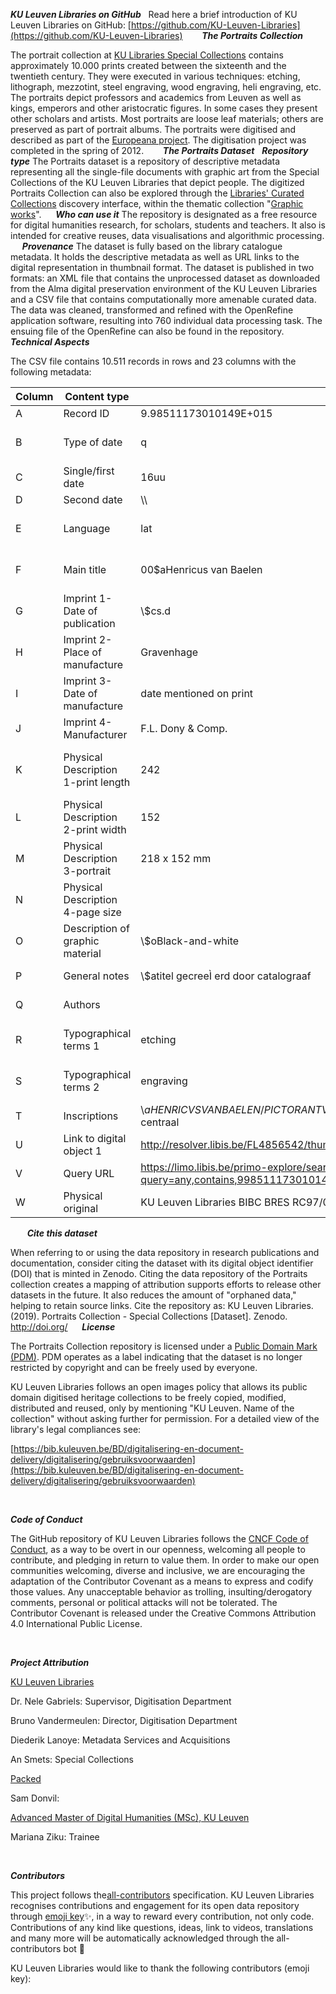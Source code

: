 
***KU Leuven Libraries on GitHub***
&nbsp;
Read here a brief introduction of KU Leuven Libraries on GitHub: [https://github.com/KU-Leuven-Libraries](https://github.com/KU-Leuven-Libraries)
&nbsp;
&nbsp;
&ensp;
***The Portraits Collection***

The portrait collection at [KU Libraries Special Collections](https://bib.kuleuven.be/bijzondere-collecties/english/home) contains approximately 10.000 prints created between the sixteenth and the twentieth century. They were executed in various techniques: etching, lithograph, mezzotint, steel engraving, wood engraving, heli engraving, etc. The portraits depict professors and academics from Leuven as well as kings, emperors and other aristocratic figures. In some cases they present other scholars and artists. Most portraits are loose leaf materials; others are preserved as part of portrait albums. The portraits were digitised and described as part of the [Europeana project](https://www.europeana.eu/portal/en). The digitisation project was completed in the spring of 2012.
&nbsp;
&nbsp;
&ensp;
***The Portraits Dataset***
&nbsp;
***Repository type***
The Portraits dataset is a repository of descriptive metadata representing all the single-file documents with graphic art from the Special Collections of the KU Leuven Libraries that depict people. The digitized Portraits Collection can also be explored through the [Libraries&#39; Curated Collections](https://limo.libis.be/primo-explore/collectionDiscovery?vid=KULeuven&amp;collectionId=81386064490001488&amp;lang=en_US) discovery interface, within the thematic collection &quot;[Graphic works](https://limo.libis.be/primo-explore/collectionDiscovery?vid=KULeuven&amp;collectionId=81411248760001488&amp;lang=en_US&amp;query=any,contains,portraits)&quot;.
&ensp;
&nbsp;
***Who can use it***
The repository is designated as a free resource for digital humanities research, for scholars, students and teachers. It also is intended for creative reuses, data visualisations and algorithmic processing.
&ensp;
&nbsp;
***Provenance***
The dataset is fully based on the library catalogue metadata. It holds the descriptive metadata as well as URL links to the digital representation in thumbnail format. The dataset is published in two formats: an XML file that contains the unprocessed dataset as downloaded from the Alma digital preservation environment of the KU Leuven Libraries and a CSV file that contains computationally more amenable curated data. The data was cleaned, transformed and refined with the OpenRefine application software, resulting into 760 individual data processing task. The ensuing file of the OpenRefine can also be found in the repository.
&nbsp;
&ensp;
***Technical Aspects***

The CSV file contains 10.511 records in rows and 23 columns with the following metadata:



| Column | Content type | Instance | Description |
| --- | --- | --- | --- |
| A | Record ID | 9.98511173010149E+015 | unique key = record id in original cataloging system |
| B | Type of date | q | encoded indication of type of date, [https://www.loc.gov/marc/bibliographic/bd008a.html](https://www.loc.gov/marc/bibliographic/bd008a.html) |
| C | Single/first date | 16uu | The date the cake was createdl |
| D | Second date | \\\\ |   |
| E | Language | lat | encoded indication of primary language of publication, [https://www.loc.gov/marc/languages/](https://www.loc.gov/marc/languages/) |
| F | Main title | 00$aHenricus van Baelen | Main title of the publication, [https://www.loc.gov/marc/bibliographic/bd245.html](https://www.loc.gov/marc/bibliographic/bd245.html) |
| G | Imprint 1-Date of publication | \\$cs.d | [https://www.loc.gov/marc/bibliographic/bd260.html](https://www.loc.gov/marc/bibliographic/bd260.html) |
| H | Imprint 2-Place of manufacture | Gravenhage | [https://www.loc.gov/marc/bibliographic/bd264.html](https://www.loc.gov/marc/bibliographic/bd264.html) |
| I | Imprint 3-Date of manufacture | date mentioned on print | [https://www.loc.gov/marc/bibliographic/bd264.html](https://www.loc.gov/marc/bibliographic/bd264.html) |
| J | Imprint 4-Manufacturer | F.L. Dony &amp; Comp. | [https://www.loc.gov/marc/bibliographic/bd260.html](https://www.loc.gov/marc/bibliographic/bd260.html) |
| K | Physical Description 1-print length | 242 | Description of physical object, varying parameters depending on the nature of the objects, [https://www.loc.gov/marc/bibliographic/bd300.html](https://www.loc.gov/marc/bibliographic/bd300.html) |
| L | Physical Description 2-print width | 152 | same as above |
| M | Physical Description 3-portrait | 218 x 152 mm | same as above |
| N | Physical Description 4-page size |   | same as above |
| O | Description of graphic material | \\$oBlack-and-white | Describes material and colors of graphic material, [https://www.loc.gov/marc/bibliographic/bd340.html](https://www.loc.gov/marc/bibliographic/bd340.html) |
| P | General notes | \\$atitel gecreeÌ erd door catalograaf | [https://www.loc.gov/marc/bibliographic/bd500.html](https://www.loc.gov/marc/bibliographic/bd500.html) |
| Q | Authors |   | [https://www.loc.gov/marc/bibliographic/bd700.html](https://www.loc.gov/marc/bibliographic/bd700.html) |
| R | Typographical terms 1 | etching | Terms taken from a list of terms to retrieve certain (typo)graphical techniques, phenomena etc.(local use), |
| S | Typographical terms 2 | engraving | Terms taken from a list of terms to retrieve certain (typo)graphical techniques, phenomena etc.(local use), |
| T | Inscriptions | \\$aHENRICVS VAN BAELEN / PICTOR ANTV: HVMANARVM FIGVRARVM VETVSTATIS CVLTOR.$bbuiten de voorstelling: onderaan, centraal | Transcriptions of the texts found on the portraits, local use |
| U | Link to digital object 1 | http://resolver.libis.be/FL4856542/thumbnail | direct url to record in Limo, |
| V | Query URL | https://limo.libis.be/primo-explore/search?query=any,contains,9985111730101488&amp;tab=all\_content\_tab&amp;search\_scope=ALL\_CONTENT&amp;vid=KULeuven | url l |
| W | Physical original | KU Leuven Libraries BIBC BRES RC97/094 | direct url to record in Limo |

&nbsp;
&nbsp;
&ensp;
***Cite this dataset***

When referring to or using the data repository in research publications and documentation, consider citing the dataset with its digital object identifier (DOI) that is minted in Zenodo. Citing the data repository of the Portraits collection creates a mapping of attribution supports efforts to release other datasets in the future. It also reduces the amount of &quot;orphaned data,&quot; helping to retain source links.
Cite the repository as: KU Leuven Libraries. (2019). Portraits Collection - Special Collections [Dataset]. Zenodo. http://doi.org/
&ensp;
&nbsp;
***License***

The Portraits Collection repository is licensed under a [Public Domain Mark (PDM)](https://creativecommons.org/share-your-work/public-domain/pdm/). PDM operates as a label indicating that the dataset is no longer restricted by copyright and can be freely used by everyone.

KU Leuven Libraries follows an open images policy that allows its public domain digitised heritage collections to be freely copied, modified, distributed and reused, only by mentioning &quot;KU Leuven. Name of the collection&quot; without asking further for permission. For a detailed view of the library&#39;s legal compliances see:

[https://bib.kuleuven.be/BD/digitalisering-en-document-delivery/digitalisering/gebruiksvoorwaarden](https://bib.kuleuven.be/BD/digitalisering-en-document-delivery/digitalisering/gebruiksvoorwaarden)

&ensp;

***Code of Conduct***

The GitHub repository of KU Leuven Libraries follows the [CNCF Code of Conduct](https://github.com/cncf/foundation/blob/master/code-of-conduct.md), as a way to be overt in our openness, welcoming all people to contribute, and pledging in return to value them. In order to make our open communities welcoming, diverse and inclusive, we are encouraging the adaptation of the Contributor Covenant as a means to express and codify those values. Any unacceptable behavior as trolling, insulting/derogatory comments, personal or political attacks will not be tolerated. The Contributor Covenant is released under the Creative Commons Attribution 4.0 International Public License.

&ensp;

***Project Attribution***

[KU Leuven Libraries](https://bib.kuleuven.be/english)

Dr. Nele Gabriels: Supervisor, Digitisation Department

Bruno Vandermeulen: Director, Digitisation Department

Diederik Lanoye: Metadata Services and Acquisitions

An Smets: Special Collections

[Packed](https://www.packed.be/en/)

Sam Donvil:

[Advanced Master of Digital Humanities (MSc), KU Leuven](https://set.kuleuven.be/onderwijs/mdh)

Mariana Ziku: Trainee

&ensp;

***Contributors***

This project follows the[all-contributors](https://allcontributors.org) specification. KU Leuven Libraries recognises contributions and engagement for its open data repository through [emoji key](https://allcontributors.org/docs/en/emoji-key)✨, in a way to reward every contribution, not only code. Contributions of any kind like questions, ideas, link to videos, translations and many more will be automatically acknowledged through the all-contributors bot 🤖

KU Leuven Libraries would like to thank the following contributors (emoji key):
